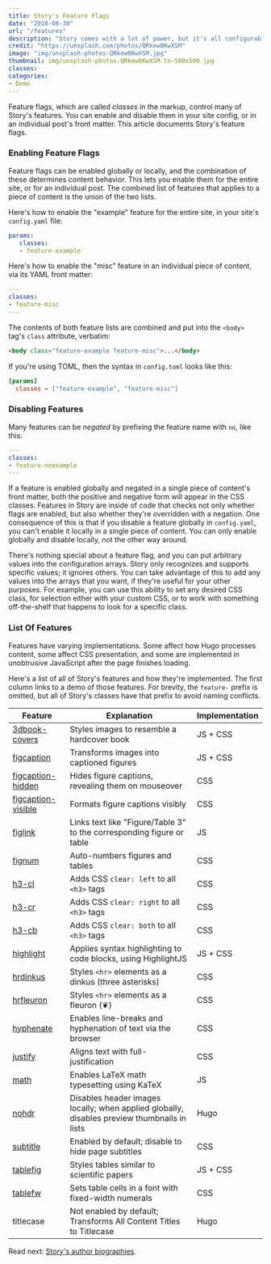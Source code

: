 ```yaml
---
title: Story's Feature Flags
date: "2018-08-30"
url: "/features"
description: "Story comes with a lot of power, but it's all configurable: almost every extra feature is optional."
credit: "https://unsplash.com/photos/QRkew0KwXSM"
image: "img/unsplash-photos-QRkew0KwXSM.jpg"
thumbnail: img/unsplash-photos-QRkew0KwXSM.tn-500x500.jpg
classes:
categories:
- Demo
---
```

Feature flags, which are called _classes_ in the markup, control many of Story's features.
You can enable and disable them in your site config, or in an individual post's front matter.
This article documents Story's feature flags.
<!--more-->

### Enabling Feature Flags

Feature flags can be enabled globally or locally, and the combination of these determines content behavior.
This lets you enable them for the entire site, or for an individual post.
The combined list of features that applies to a piece of content is the union of the two lists.

Here's how to enable the "example" feature for the entire site, in your site's `config.yaml` file:

```yaml
params:
   classes:
   - feature-example
```

Here's how to enable the "misc" feature in an individual piece of content, via its YAML front matter:

```yaml
---
classes:
- feature-misc
---
```

The contents of both feature lists are combined and put into the `<body>` tag's `class` attribute, verbatim:

```html
<body class="feature-example feature-misc">...</body>
```

If you're using TOML, then the syntax in `config.toml` looks like this:

```toml
[params]
  classes = ["feature-example", "feature-misc"]
```

### Disabling Features

Many features can be _negated_ by prefixing the feature name with `no`, like this:

```yaml
---
classes:
- feature-noexample
---
```

If a feature is enabled globally and negated in a single piece of content's front matter, both the positive and negative form will appear in the CSS classes.
Features in Story are inside of code that checks not only whether flags are enabled, but also whether they're overridden with a negation.
One consequence of this is that if you disable a feature globally in `config.yaml`, you can't enable it locally in a single piece of content.
You can only enable globally and disable locally, not the other way around.

There's nothing special about a feature flag, and you can put arbitrary values into the configuration arrays.
Story only recognizes and supports specific values; it ignores others.
You can take advantage of this to add any values into the arrays that you want, if they're useful for your other purposes.
For example, you can use this ability to set any desired CSS class, for selection either with your custom CSS, or to work with something off-the-shelf that happens to look for a specific class.

### List Of Features

Features have varying implementations.
Some affect how Hugo processes content, some affect CSS presentation, and some are implemented in unobtrusive JavaScript after the page finishes loading.

Here's a list of all of Story's features and how they're implemented.
The first column links to a demo of those features.
For brevity, the `feature-` prefix is omitted, but all of Story's classes have that prefix to avoid naming conflicts.

| Feature            | Explanation                                                                                 | Implementation |
|--------------------|---------------------------------------------------------------------------------------------|----------------|
| [3dbook-covers](/images)       | Styles images to resemble a hardcover book                                                | JS + CSS       |
| [figcaption](/figures)         | Transforms images into captioned figures                                                    | JS + CSS       |
| [figcaption-hidden](/figures)  | Hides figure captions, revealing them on mouseover                                          | CSS            |
| [figcaption-visible](/figures) | Formats figure captions visibly                                                             | CSS            |
| [figlink](/figures)            | Links text like "Figure/Table 3" to the corresponding figure or table                       | JS             |
| [fignum](/figures)             | Auto-numbers figures and tables                                                             | CSS            |
| [h3-cl](/typography)           | Adds CSS `clear: left` to all `<h3>` tags | CSS |
| [h3-cr](/typography)           | Adds CSS `clear: right` to all `<h3>` tags | CSS |
| [h3-cb](/typography)           | Adds CSS `clear: both` to all `<h3>` tags | CSS |
| [highlight](/typography)       | Applies syntax highlighting to code blocks, using HighlightJS                               | JS + CSS       |
| [hrdinkus](/typography)        | Styles `<hr>` elements as a dinkus (three asterisks)                                      | CSS            |
| [hrfleuron](/typography)       | Styles `<hr>` elements as a fleuron (&#10086;)                                            | CSS            |
| [hyphenate](/typography)       | Enables line-breaks and hyphenation of text via the browser                                 | CSS            |
| [justify](/typography)         | Aligns text with full-justification                                                         | CSS            |
| [math](/math)                  | Enables LaTeX math typesetting using KaTeX                                                  | JS             |
| [nohdr](/images/)              | Disables header images locally; when applied globally, disables preview thumbnails in lists | Hugo           |
| [subtitle](/typography)        | Enabled by default; disable to hide page subtitles | CSS
| [tablefig](/figures)           | Styles tables similar to scientific papers                                                | JS + CSS       |
| [tablefw](/figures)            | Sets table cells in a font with fixed-width numerals                                        | CSS            |
| titlecase                      | Not enabled by default; Transforms All Content Titles to Titlecase                                                  | Hugo           |

Read next: [Story's author biographies](/author-profiles/).
